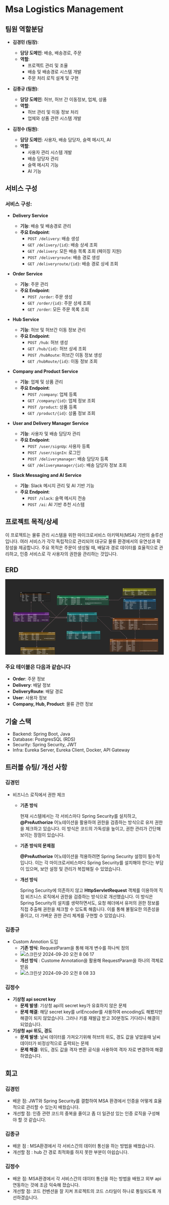 # Msa Logistics Management

## 팀원 역할분담

- **김경민 (팀장)**:
    - **담당 도메인**: 배송, 배송경로, 주문
    - **역할**:
        - 프로젝트 관리 및 조율
        - 배송 및 배송경로 시스템 개발
        - 주문 처리 로직 설계 및 구현

- **김종규 (팀원)**:
    - **담당 도메인**: 허브, 허브 간 이동정보, 업체, 상품
    - **역할**:
        - 허브 관리 및 이동 정보 처리
        - 업체와 상품 관련 시스템 개발

- **김정수 (팀원)**:
    - **담당 도메인**: 사용자, 배송 담당자, 슬랙 메시지, AI
    - **역할**:
        - 사용자 관리 시스템 개발
        - 배송 담당자 관리
        - 슬랙 메시지 기능
        - AI 기능

## 서비스 구성

### 서비스 구성:
- **Delivery Service**
    - **기능**: 배송 및 배송경로 관리
    - **주요 Endpoint**:
      - `POST /delivery`: 배송 생성
      - `GET /delivery/{id}`: 배송 상세 조회
      - `GET /delivery`: 모든 배송 목록 조회 (페이징 지원)
      - `POST /deliveryroute`: 배송 경로 생성
      - `GET /deliveryroute/{id}`: 배송 경로 상세 조회

- **Order Service**
    - **기능**: 주문 관리
    - **주요 Endpoint**:
      - `POST /order`: 주문 생성
      - `GET /order/{id}`: 주문 상세 조회
      - `GET /order`: 모든 주문 목록 조회

- **Hub Service**
    - **기능**: 허브 및 허브간 이동 정보 관리
    - **주요 Endpoint**:
      - `POST /hub`: 허브 생성
      - `GET /hub/{id}`: 허브 상세 조회
      - `POST /hubRoute`: 허브간 이동 정보 생성
      - `GET /hubRoute/{id}`: 이동 정보 조회

- **Company and Product Service**
    - **기능**: 업체 및 상품 관리
    - **주요 Endpoint**:
      - `POST /company`: 업체 등록
      - `GET /company/{id}`: 업체 정보 조회
      - `POST /product`: 상품 등록
      - `GET /product/{id}`: 상품 정보 조회

- **User and Delivery Manager Service**
    - **기능**: 사용자 및 배송 담당자 관리
    - **주요 Endpoint**:
      - `POST /user/signUp`: 사용자 등록
      - `POST /user/signIn`: 로그인
      - `POST /deliverymanager`: 배송 담당자 등록
      - `GET /deliverymanager/{id}`: 배송 담당자 정보 조회

- **Slack Messaging and AI Service**
    - **기능**: Slack 메시지 관리 및 AI 기반 기능
    - **주요 Endpoint**:
      - `POST /slack`: 슬랙 메시지 전송
      - `POST /ai`: AI 기반 추천 시스템

## 프로젝트 목적/상세

이 프로젝트는 물류 관리 시스템을 위한 마이크로서비스 아키텍처(MSA) 기반의 솔루션입니다. 
여러 서비스가 각각 독립적으로 관리되어 대규모 물류 환경에서의 유연성과 확장성을 제공합니다. 
주요 목적은 주문이 생성될 때, 배달과 경로 데이터를 효율적으로 관리하고, 인증 서비스로 각 사용자의 권한을 관리하는 것입니다.

## ERD

![물류_관리_ERD.png](assets/물류_관리_ERD.png)

### 주요 테이블은 다음과 같습니다

- **Order**: 주문 정보
- **Delivery**: 배달 정보
- **DeliveryRoute**: 배달 경로
- **User**: 사용자 정보
- **Company, Hub, Product**: 물류 관련 정보

## 기술 스택

- Backend: Spring Boot, Java
- Database: PostgresSQL (RDS)
- Security: Spring Security, JWT
- Infra: Eureka Server, Eureka Client, Docker, API Gateway

## 트러블 슈팅/ 개선 사항
### 김경민
- 비즈니스 로직에서 권한 체크

    - **기존 방식**

        현재 시스템에서는 각 서비스마다 Spring Security를 설치하고, **@PreAuthorize** 어노테이션을 활용하여 권한을 검증하는 방식으로 유저 권한을 체크하고 있습니다. 이 방식은 코드의 가독성을 높이고, 권한 관리가 간단해 보이는 장점이 있습니다.

    - **기존 방식의 문제점**

        **@PreAuthorize** 어노테이션을 적용하려면 Spring Security 설정이 필수적입니다. 이는 각 마이크로서비스마다 Spring Security를 설치해야 한다는 부담이 있으며, 보안 설정 및 관리가 복잡해질 수 있었습니다.

    - **개선 방식**

        Spring Security에 의존하지 않고 **HttpServletRequest** 객체를 이용하여 직접 비즈니스 로직에서 권한을 검증하는 방식으로 개선했습니다. 이 방식은 Spring Security의 설치를 생략하면서도, 요청 헤더에서 유저의 권한 정보를 직접 추출해 권한을 체크할 수 있도록 해줍니다. 이를 통해 불필요한 의존성을 줄이고, 더 가벼운 권한 관리 체계를 구현할 수 있었습니다.

### 김종규
- Custom Annotion 도입 
    - **기존 방식**: RequestParam을 통해 매개 변수를 하나씩 정의
    - ![스크린샷 2024-09-20 오전 8 06 17](https://github.com/user-attachments/assets/608ef82e-f505-4469-9349-13cfa5fd2a6b)
    - **개선 방식** : Custome Annotation을 활용해 RequestParam을 하나의 객체로 받음
    - ![스크린샷 2024-09-20 오전 8 08 33](https://github.com/user-attachments/assets/b1da80d8-9e7c-4a53-ba5f-6d9b6c2e8635)

### 김정수
- **기상청 api secret key**
  - **문제 발생**: 기상청 api의 secret key가 유효하지 않은 문제
  - **문제 해결**: 해당 secret key를 urlEncoder를 사용하여 encoding도 해봤지만 해결이 되지 않았습니다. 그러나 키를 재발급 받고 30분정도 기다리니 해결이 되었습니다.
- **기상청 api 위도, 경도**
  - **문제 발생**: 날씨 데이터를 가져오기위해 허브의 위도, 경도 값을 넣었을때 날씨 데이터가 비정상적으로 출력되는 문제
  - **문제 해결**: 위도, 경도 값을 격자 변환 공식을 사용하여 격자 자로 변경하여 해결하였습니다.

## 회고
### 김경민
- 배운 점: JWT와 Spring Security를 결합하여 MSA 환경에서 인증을 어떻게 효율적으로 관리할 수 있는지 배웠습니다.
- 개선할 점: 인증 관련 코드의 중복을 줄이고 좀 더 일관성 있는 인증 로직을 구성해야 할 것 같습니다.

### 김종규
- 배운 점 : MSA환경에서 각 서비스간의 데이터 통신을 하는 방법을 배웠습니다. 
- 개선할 점 : hub 간 경로 최적화를 하지 못한 부분이 아쉽습니다.

### 김정수
- 배운 점: MSA환경에서 각 서비스간의 데이터 통신을 하는 방법을 배웠고 외부 api연동하는 것에 조금 익숙해 졌습니다.
- 개선할 점: 코드 컨벤션을 잘 지켜 프로젝트의 코드 스타일이 하나로 통일되도록 개선하겠습니다.
